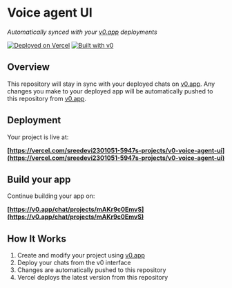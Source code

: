 # Voice agent UI

*Automatically synced with your [v0.app](https://v0.app) deployments*

[![Deployed on Vercel](https://img.shields.io/badge/Deployed%20on-Vercel-black?style=for-the-badge&logo=vercel)](https://vercel.com/sreedevi2301051-5947s-projects/v0-voice-agent-ui)
[![Built with v0](https://img.shields.io/badge/Built%20with-v0.app-black?style=for-the-badge)](https://v0.app/chat/projects/mAKr9c0EmvS)

## Overview

This repository will stay in sync with your deployed chats on [v0.app](https://v0.app).
Any changes you make to your deployed app will be automatically pushed to this repository from [v0.app](https://v0.app).

## Deployment

Your project is live at:

**[https://vercel.com/sreedevi2301051-5947s-projects/v0-voice-agent-ui](https://vercel.com/sreedevi2301051-5947s-projects/v0-voice-agent-ui)**

## Build your app

Continue building your app on:

**[https://v0.app/chat/projects/mAKr9c0EmvS](https://v0.app/chat/projects/mAKr9c0EmvS)**

## How It Works

1. Create and modify your project using [v0.app](https://v0.app)
2. Deploy your chats from the v0 interface
3. Changes are automatically pushed to this repository
4. Vercel deploys the latest version from this repository